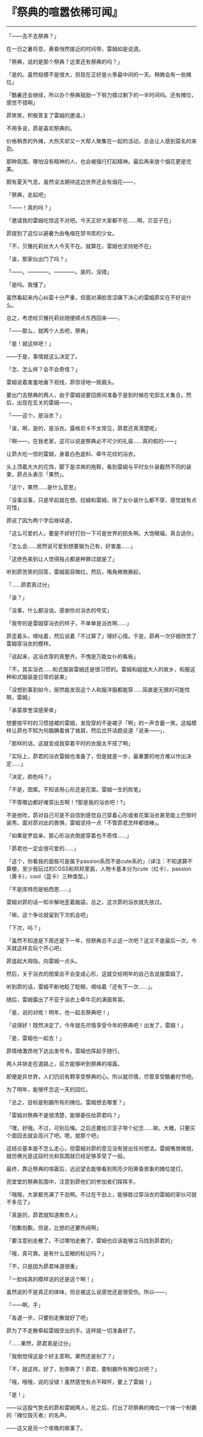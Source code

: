 # 『祭典的喧嚣依稀可闻』

------

「——去不去祭典？」

在一日之暑将息，黄昏悄然接近的时间带，雷姆如是说道。

「祭典，说的是那个祭典？这里还有祭典的吗？」

「是的。虽然规模不是很大，但现在正好是火季最中间的一天。稍微会有一些摊位」

「酷暑还会继续，所以办个祭典鼓励一下努力撑过剩下的一半时间吗。还有摊位，感觉不错啊」

昴笑笑，积极答复了雷姆的邀请。）

不用多说，昴是喜欢祭典的。

价格稍贵的外摊，大热天却又一大帮人聚集在一起的活动，总会让人感到莫名的来劲。

那种氛围，哪怕没有精神的人，也会被强行打起精神。最后再来放个烟花更是完美。

颇有夏天气息，虽然没法期待这边世界还会有烟花——，

「祭典，走起吧」

「——！真的吗？」

「邀请我的雷姆吃惊这不对吧。今天正好大家都不在……啊，贝亚子在」

昴提到了这位以避暑为由龟缩在禁书库的少女。

「不，贝雅托莉丝大人今天不在。就算在，雷姆也坚持她不在」

「诶，那家伙出门了吗？」

「——。————。————。是的，没错」

「是吗。我懂了」

虽然看起来内心纠葛十分严重，但面对满脸苦涩痛下决心的雷姆昴实在不好说什么。

总之，考虑给贝雅托莉丝随便顺点东西回来——，

「——那么，就两个人去吧，祭典」

「是！就这样吧！」

——于是，事情就这么决定了。

「怎、怎么样？会不会奇怪？」

雷姆说着害羞地垂下视线，昴惊讶地一挑眉头。

要出门去祭典的两人，由于雷姆说要回房间准备于是到时候在宅邸玄关集合。然后，出现在玄关的雷姆——，

「——这个，是浴衣？」

「诶，啊，是的，是浴衣。露格尼卡不太常见，昴君还真清楚呢」

「啊——，在我老家，这可以说是祭典必不可少的礼装……真的假的——」

让昴大吃一惊的雷姆，身着白色底料、牵牛花纹的浴衣。

头上顶着大大的花饰，脚下是凉爽的拖鞋，看到雷姆与平时女仆装截然不同的装束，昴点头表示「果然」。

「这个，果然……是什么意思」

「没事没事，只是早前就在想。拉姆和雷姆，除了女仆装什么都不穿，感觉就有点可惜」

昴说了因为两个字后继续道，

「这么可爱的人，要是不好好打扮一下可是世界的损失啊。大饱眼福，真合适你」

「怎么会……居然说可爱到想要据为己有，好害羞……」

「这绝色美到让人觉得独占都是种罪过就是了」

听到昴苦笑的回答，雷姆面容微红。然后，嘴角微微撅起，

「……昴君真过分」

「诶？」

「没事，什么都没说。感谢你对浴衣的夸奖」

「我夸的是雷姆穿浴衣的样子，不单单是浴衣啊……」

昴歪着头，嘀咕着，然后说着「不过算了」理好心情。于是，昴再一次仔细欣赏了雷姆穿浴衣的模样。

「说起来，这浴衣穿的真整齐。不愧是万能女仆的看板」

「不，其实浴衣……和式服装雷姆还是很习惯的。雷姆和姐姐大人的故乡，和服这种和式服装是日常的装束」

「没想到事到如今，居然能发现这个人和服洋服都能穿……简直是无限的可能性啊，雷姆」

「承蒙厚誉深感荣幸」

想要按平时的习惯提裙的雷姆，发现穿的不是裙子「啊」的一声含蓄一笑。这幅模样让昴也不知为何腼腆着耸了耸肩，然后岔开话题说道「说来——」，

「那样的话，这就变成我穿着平时的衣服太不搭了啊」

「实际上，昴君的浴衣雷姆也准备了，但是就差一步，最重要的地方难以作出决定……」

「决定，颜色吗？」

「不是，图案。不知该用心形还是花案。雷姆一生的败笔」

「不管哪边都好难穿出去啊！?那是我的浴衣吧！?」

不是他吹，昴对自己可是不自信到感觉自己穿着心形或者花案浴衣甚至能上巴黎时装秀。面对昴对此的畏惧，雷姆坚持一点「不管昴君怎样都很棒」。

「如果是罗兹亲，那心形浴衣倒是穿着也不奇怪……」

「昴君也一定会很可爱的……」

「这个，你看我的面板可是属于passion系而不是cute系的」（译注：不知道算不算梗，至少我玩过的CGSS和邦邦里面，人物卡基本分为cute（红卡）、passion（黄卡）、cool（蓝卡）三种类型。）

「不是库特而是帕西恩……」

雷姆对昴的话一知半解地歪着脑袋。总之，这次昴的浴衣就先放过。

「嘛，这个争论就留到下次机会吧」

「下次，吗？」

「虽然不知道是下周还是下一年，但祭典总不止这一次吧？这又不是最后一次，今天就这样去玩个开心吧」

昴竖起大拇指，向雷姆一点头。

然后，关于浴衣的图案会不会变成心形，这就交给明年的自己去说服雷姆了。

听到昴的话，雷姆不断地眨了眨眼，嘀咕着「还有下一次……」。

随后，雷姆露出了不亚于浴衣上牵牛花的满面笑容。

「是，说的对呢！明年，也一起去祭典吧！」

「说得好！既然决定了，今年就先尽情享受今年的祭典吧！出发了，雷姆！」

「是，雷姆也一起去！」

昴情绪激昂地下达出发号令，雷姆也挥起手随行。

两人并排走在道路上，前方能够听到祭典的喧嚣。

即便是异世界，人们仍旧有颗享受祭典的心。所以就尽情，尽管享受酷暑时节吧。

为了明年，能够怀念这一天的回忆。

「总之，目标是制霸所有的摊位。雷姆想去哪里？」

「雷姆对祭典不是很清楚，能够委任给昴君吗？」

「嘿，好哦。不过，可别后悔。之后还要给贝亚子带个纪念……嘛，大概，只要买个面回去就会高兴了吧。嗯，就那个吧」

这结论基本是不怎么走心，但雷姆对昴的意见没有提出任何想法。雷姆嘴唇微翘，就仿佛光是这段时光和氛围就已经足够享受了一般。

最终，靠近祭典的喧嚣后，远远望去能够看到照亮夕阳黄昏景象的摊位提灯。

亮堂堂的祭典氛围中，注意到昴他们的参加者们挥挥手。

「哦哦，大家都充满了干劲啊。不过在干劲上，能够胜过穿浴衣的雷姆的家伙可就不多见了」

「真是的，昴君就知道欺负人」

「抱歉抱歉。但是，比想的还要热闹啊」

「要注意别走散了。不过哪怕走散了，雷姆也应该能够立马找到昴君的」

「哦，真可靠。是有什么显眼的标记吗？」

「不，只是因为昴君味道很重」

「一脸纯真的模样说的还是这个啊！」

虽然说的不是真正的体味，但总被这么说感觉还是很受伤。所以——，

「——啊，手」

「各退一步。只要别走散就好了吧」

昴为了不走散牵起雷姆空出的手。这样就一切准备好了。

「……果然，昴君真是过分」

「我倒觉得这是个好主意啊。果然还是别了？」

「不，就这样。好了，到祭典了！昴君，要制霸所有摊位对吧？」

「哦，哦哦，说的没错！虽然感觉有点不释怀，要上了雷姆！」

「是！」

——以这股气势去的昴和雷姆两人，在之后，打出了将祭典的摊位一个接一个制霸的『摊位毁灭者』的名声。

——这又是另一个夜晚的故事了。

